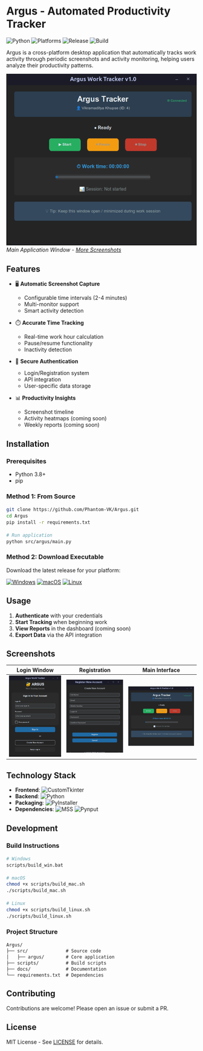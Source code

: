 # Argus - Automated Productivity Tracker

![Python](https://img.shields.io/badge/python-3.8%2B-blue)
![Platforms](https://img.shields.io/badge/platforms-Windows%20%7C%20macOS%20%7C%20Linux-lightgrey)
![Release](https://img.shields.io/github/v/release/Phantom-VK/Argus?include_prereleases)
![Build](https://img.shields.io/github/workflow/status/Phantom-VK/Argus/Build)

Argus is a cross-platform desktop application that automatically tracks work activity through periodic screenshots and activity monitoring, helping users analyze their productivity patterns.

![Argus Screenshot](docs/screenshots/dashboard.png)  
*Main Application Window - [More Screenshots](#screenshots)*

## Features

- 🖥️ **Automatic Screenshot Capture**
  - Configurable time intervals (2-4 minutes)
  - Multi-monitor support
  - Smart activity detection

- ⏱️ **Accurate Time Tracking**
  - Real-time work hour calculation
  - Pause/resume functionality
  - Inactivity detection

- 🔐 **Secure Authentication**
  - Login/Registration system
  - API integration
  - User-specific data storage

- 📊 **Productivity Insights**
  - Screenshot timeline
  - Activity heatmaps (coming soon)
  - Weekly reports (coming soon)

## Installation

### Prerequisites
- Python 3.8+
- pip

### Method 1: From Source
```bash
git clone https://github.com/Phantom-VK/Argus.git
cd Argus
pip install -r requirements.txt

# Run application
python src/argus/main.py
```

### Method 2: Download Executable
Download the latest release for your platform:

[![Windows](https://img.shields.io/badge/Download-Windows-blue?logo=windows)](https://github.com/Phantom-VK/Argus/releases)
[![macOS](https://img.shields.io/badge/Download-macOS-black?logo=apple)](https://github.com/Phantom-VK/Argus/releases)
[![Linux](https://img.shields.io/badge/Download-Linux-yellow?logo=linux)](https://github.com/Phantom-VK/Argus/releases)

## Usage

1. **Authenticate** with your credentials
2. **Start Tracking** when beginning work
3. **View Reports** in the dashboard (coming soon)
4. **Export Data** via the API integration

## Screenshots

| Login Window | Registration | Main Interface |
|--------------|-------------|----------------|
| ![Login](docs/screenshots/login.png) | ![Register](docs/screenshots/register.png) | ![Main](docs/screenshots/dashboard.png) |

## Technology Stack

- **Frontend**: 
  ![CustomTkinter](https://img.shields.io/badge/CustomTkinter-5.2.2-green)
- **Backend**: 
  ![Python](https://img.shields.io/badge/Python-3.13.3-blue)
- **Packaging**: 
  ![PyInstaller](https://img.shields.io/badge/PyInstaller-6.0.0-orange)
- **Dependencies**:
  ![MSS](https://img.shields.io/badge/MSS-10.0.0-yellow)
  ![Pynput](https://img.shields.io/badge/Pynput-1.8.1-lightgrey)

## Development

### Build Instructions
```bash
# Windows
scripts/build_win.bat

# macOS
chmod +x scripts/build_mac.sh
./scripts/build_mac.sh

# Linux
chmod +x scripts/build_linux.sh
./scripts/build_linux.sh
```

### Project Structure
```
Argus/
├── src/              # Source code
│   ├── argus/        # Core application
├── scripts/          # Build scripts
├── docs/             # Documentation
└── requirements.txt  # Dependencies
```

## Contributing

Contributions are welcome! Please open an issue or submit a PR.

## License

MIT License - See [LICENSE](LICENSE) for details.

